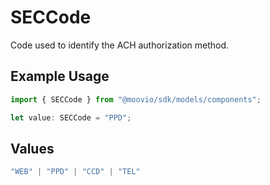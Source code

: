 # SECCode

Code used to identify the ACH authorization method.

## Example Usage

```typescript
import { SECCode } from "@moovio/sdk/models/components";

let value: SECCode = "PPD";
```

## Values

```typescript
"WEB" | "PPD" | "CCD" | "TEL"
```